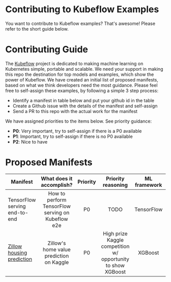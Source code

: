 # Contributing to Kubeflow Examples

You want to contribute to Kubeflow examples? That's awesome! Please refer to the short guide below. 

# Contributing Guide

The [Kubeflow](https://github.com/kubeflow/kubeflow/blob/master/README.md) project is dedicated to making machine learning on Kubernetes simple, portable and scalable. We need your support in making
this repo the destination for top models and examples, which show the power of Kubeflow. We have created an initial list of
proposed manifests, based on what we think developers need the most guidance. Please feel free to self-assign these examples, by following a simple 3 step process:

* Identify a manifest in table below and put your github id in the table
* Create a Github issue with the details of the manifest and self-assign
* Send a PR to this repo with the actual work for the manifest

We have assigned priorities to the items below. See priority guidance: 

* **P0**: Very important, try to self-assign if there is a P0 available
* **P1**: Important, try to self-assign if there is no P0 available
* **P2**: Nice to have

# Proposed Manifests

| Manifest | What does it accomplish? | Priority | Priority reasoning | ML framework | Owner (github_id) | Company | PR link |
| -------- | :-----------------------: | :------: | :----------------: | :-----------: | :---------------: | :----: | :-----: |
| TensorFlow serving end-to-end | How to perform TensorFlow serving on Kubeflow e2e | P0 | TODO | TensorFlow | TODO | TODO | TODO |
| [Zillow housing prediction](https://www.kaggle.com/c/zillow-prize-1/kernels) | Zillow's home value prediction on Kaggle | P0 | High prize Kaggle competition w/ opportunity to show XGBoost | XGBoost | puneith | Google | TODO
